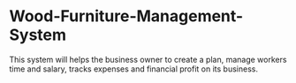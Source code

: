 # Wood-Furniture-Management-System
This system will helps the business owner to create a plan, manage workers time and salary, tracks expenses and financial profit on its business.
